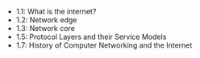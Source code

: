 - 1.1: What is the internet?
- 1.2: Network edge
- 1.3: Network core
- 1.5: Protocol Layers and their Service Models
- 1.7: History of Computer Networking and the Internet